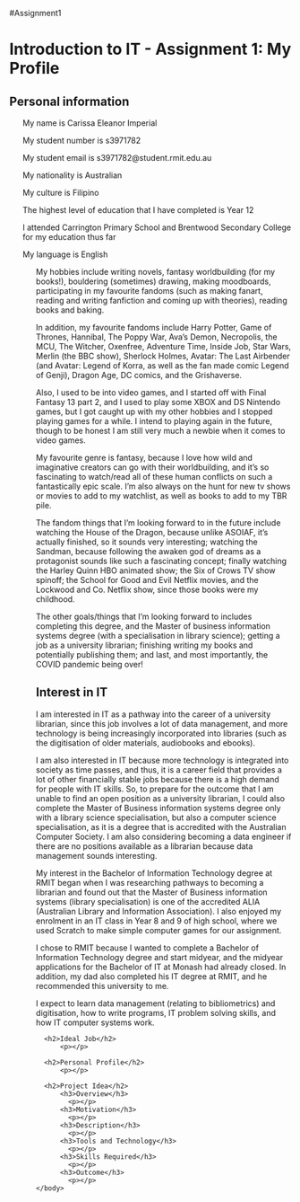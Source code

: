 #Assignment1
<!DOCTYPE5 html>
<html>

  <head>
    <title>Introduction to IT - Assignment 1: My Profile</title>
  <head>
  <body>
    <h1>Introduction to IT - Assignment 1: My Profile</h1>
      <h2>Personal information</h2>
<p><ul>My name is Carissa Eleanor Imperial</ul></p>
<p><ul>My student number is s3971782</ul></p>
<p><ul>My student email is s3971782@student.rmit.edu.au</ul></p>
<p><ul>My nationality is Australian</ul></p>
<p><ul>My culture is Filipino</ul></p>
<p><ul>The highest level of education that I have completed is Year 12</ul></p>
<p><ul>I attended Carrington Primary School and Brentwood Secondary College for my education thus far</ul></p>
<p><ul>My language is English<ul></p>
<p>My hobbies include writing novels, fantasy worldbuilding (for my books!), bouldering (sometimes) drawing, making moodboards, participating in my favourite fandoms (such as making fanart, reading and writing fanfiction and coming up with theories), reading books and baking.</p>
<p>In addition, my favourite fandoms include Harry Potter, Game of Thrones, Hannibal, The Poppy War, Ava’s Demon, Necropolis, the MCU, The Witcher, Oxenfree, Adventure Time, Inside Job, Star Wars, Merlin (the BBC show), Sherlock Holmes, Avatar: The Last Airbender (and Avatar: Legend of Korra, as well as the fan made comic Legend of Genji), Dragon Age, DC comics, and the Grishaverse.</p>
<p>Also, I used to be into video games, and I started off with Final Fantasy 13 part 2, and I used to play some XBOX and DS Nintendo games, but I got caught up with my other hobbies and I stopped playing games for a while. I intend to playing again in the future, though to be honest I am still very much a newbie when it comes to video games.</p>
<p>My favourite genre is fantasy, because I love how wild and imaginative creators can go with their worldbuilding, and it’s so fascinating to watch/read all of these human conflicts on such a fantastically epic scale. I’m also always on the hunt for new tv shows or movies to add to my watchlist, as well as books to add to my TBR pile.</p>
<p>The fandom things that I’m looking forward to in the future include watching the House of the Dragon, because unlike ASOIAF, it’s actually finished, so it sounds very interesting; watching the Sandman, because following the awaken god of dreams as a protagonist sounds like such a fascinating concept; finally watching the Harley Quinn HBO animated show; the Six of Crows TV show spinoff; the School for Good and Evil Netflix movies, and the Lockwood and Co. Netflix show, since those books were my childhood.</p>
<p>The other goals/things that I’m looking forward to includes completing this degree, and the Master of business information systems degree (with a specialisation in library science); getting a job as a university librarian; finishing writing my books and potentially publishing them; and last, and most importantly, the COVID pandemic being over!</p>

<h2>Interest in IT</h2>
<p>I am interested in IT as a pathway into the career of a university librarian, since this job involves a lot of data management, and more technology is being increasingly incorporated into libraries (such as the digitisation of older materials, audiobooks and ebooks).</p>
<p>I am also interested in IT because more technology is integrated into society as time passes, and thus, it is a career field that provides a lot of other financially stable jobs because there is a high demand for people with IT skills. So, to prepare for the outcome that I am unable to find an open position as a university librarian, I could also complete the Master of Business information systems degree only with a library science specialisation, but also a computer science specialisation, as it is a degree that is accredited with the Australian Computer Society. I am also considering becoming a data engineer if there are no positions available as a librarian because data management sounds interesting.</p>
<p>My interest in the Bachelor of Information Technology degree at RMIT began when I was researching pathways to becoming a librarian and found out that the Master of Business information systems (library specialisation) is one of the accredited ALIA (Australian Library and Information Association). I also enjoyed my enrolment in an IT class in Year 8 and 9 of high school, where we used Scratch to make simple computer games for our assignment.</p>
<p>I chose to RMIT because I wanted to complete a Bachelor of Information Technology degree and start midyear, and the midyear applications for the Bachelor of IT at Monash had already closed. In addition, my dad also completed his IT degree at RMIT, and he recommended this university to me.</p>
<p>I expect to learn data management (relating to bibliometrics) and digitisation, how to write programs, IT problem solving skills, and how IT computer systems work.</p>

      <h2>Ideal Job</h2>
          <p></p>

      <h2>Personal Profile</h2>
          <p></p>

      <h2>Project Idea</h2>
          <h3>Overview</h3>
            <p></p>
          <h3>Motivation</h3>
            <p></p>
          <h3>Description</h3>
            <p></p>
          <h3>Tools and Technology</h3>
            <p></p>
          <h3>Skills Required</h3>
            <p></p>
          <h3>Outcome</h3>
            <p></p>
    </body>
</html>
